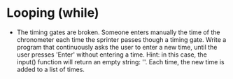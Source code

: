 # Looping (while)

- The timing gates are broken. Someone enters manually the time of the chronometer each time the sprinter passes though a timing gate. Write a program that continuously asks the user to enter a new time, until the user presses 'Enter' without entering a time. Hint: in this case, the input() function will return an empty string: ''. Each time, the new time is added to a list of times.